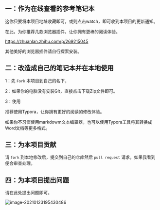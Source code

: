 ## 一：作为在线查看的参考笔记本

这你只要将本项目地址收藏即可，或则点击watch，即可收到本项目的更新通知。

在此，为你推荐几款浏览器插件，让你拥有更棒的阅读体验。

https://zhuanlan.zhihu.com/p/269215045

其他美好的浏览器插件请自行探索安装。

## 二：改造成自己的笔记本并在本地使用

1：先 `Fork` 本项目到自己的名下，



2：如果你的电脑没有安装Git，直接点击下载Zip文件即可。



3：使用

推荐使用Typora，让你拥有更好的阅读的修改体验。

如果你不习惯使用markdowm文本编辑器，也可以使用Typora工具将其转换成Word文档等更多格式。



## 三：为本项目贡献

请 `fork` 到本地修改后，提交到自己的仓库然后 `pull request`  请求，如果我看到便会审查处理。



## 四：为本项目提出问题

请在此处提出问题即可。

![image-20210123195430486](media/image-20210123195430486.png)

